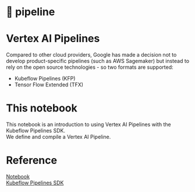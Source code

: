# 🔧 pipeline

# Vertex AI Pipelines
Compared to other cloud providers, Google has made a decision not to develop product-specific pipelines (such as AWS Sagemaker) but instead to rely on the open source technologies - so two formats are supported:
- Kubeflow Pipelines (KFP)
- Tensor Flow Extended (TFX)

# This notebook
This notebook is an introduction to using Vertex AI Pipelines with the Kubeflow Pipelines SDK.  
We define and compile a Vertex AI Pipeline.

# Reference
[Notebook](https://github.com/GoogleCloudPlatform/vertex-ai-samples/blob/main/notebooks/official/pipelines/pipelines_intro_kfp.ipynb)  
[Kubeflow Pipelines SDK](https://www.kubeflow.org/docs/components/pipelines/)
